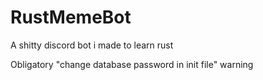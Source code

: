 # RustMemeBot
A shitty discord bot i made to learn rust

Obligatory "change database password in init file" warning
